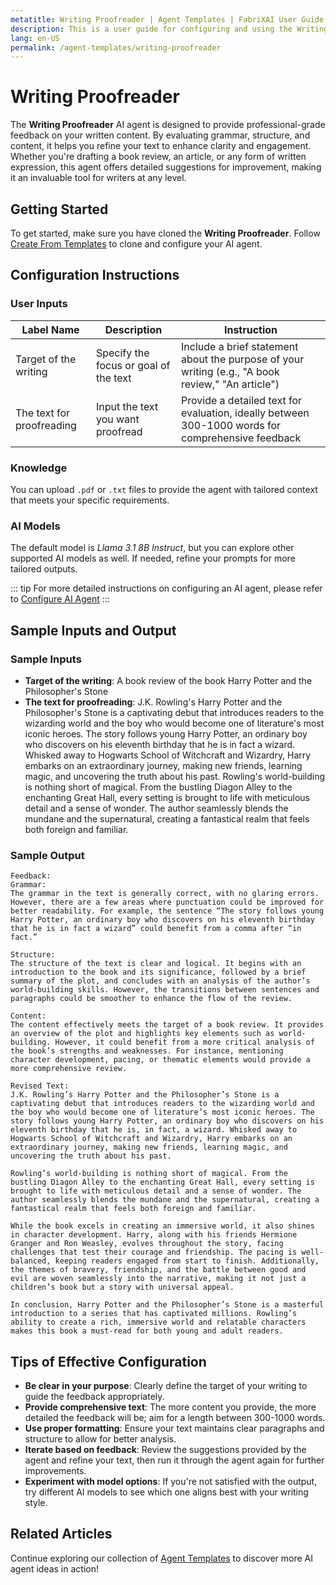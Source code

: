 ```yaml
---
metatitle: Writing Proofreader | Agent Templates | FabriXAI User Guide
description: This is a user guide for configuring and using the Writing Proofreader AI agent to polish a given text.
lang: en-US
permalink: /agent-templates/writing-proofreader
---
```


# Writing Proofreader

The **Writing Proofreader** AI agent is designed to provide professional-grade feedback on your written content. By evaluating grammar, structure, and content, it helps you refine your text to enhance clarity and engagement. Whether you're drafting a book review, an article, or any form of written expression, this agent offers detailed suggestions for improvement, making it an invaluable tool for writers at any level.


## Getting Started

To get started, make sure you have cloned the **Writing Proofreader**. Follow [Create From Templates](/en-us/create-from-templates/) to clone and configure your AI agent.


## Configuration Instructions

### User Inputs

| Label Name     | Description                                    | Instruction                                                         |
| --------------- | ---------------------------------------------- | ------------------------------------------------------------------- |
| Target of the writing     | Specify the focus or goal of the text | Include a brief statement about the purpose of your writing (e.g., "A book review," "An article") |
| The text for proofreading | Input the text you want proofread     | Provide a detailed text for evaluation, ideally between 300-1000 words for comprehensive feedback |

### Knowledge

You can upload `.pdf` or `.txt` files to provide the agent with tailored context that meets your specific requirements.

### AI Models

The default model is *Llama 3.1 8B Instruct*, but you can explore other supported AI models as well. If needed, refine your prompts for more tailored outputs.

::: tip
For more detailed instructions on configuring an AI agent, please refer to [Configure AI Agent](/en-us/configuer-ai-agent/)
:::


## Sample Inputs and Output

### Sample Inputs

- **Target of the writing**: A book review of the book Harry Potter and the Philosopher's Stone
- **The text for proofreading**: J.K. Rowling's Harry Potter and the Philosopher's Stone is a captivating debut that introduces readers to the wizarding world and the boy who would become one of literature's most iconic heroes. The story follows young Harry Potter, an ordinary boy who discovers on his eleventh birthday that he is in fact a wizard. Whisked away to Hogwarts School of Witchcraft and Wizardry, Harry embarks on an extraordinary journey, making new friends, learning magic, and uncovering the truth about his past. Rowling's world-building is nothing short of magical. From the bustling Diagon Alley to the enchanting Great Hall, every setting is brought to life with meticulous detail and a sense of wonder. The author seamlessly blends the mundane and the supernatural, creating a fantastical realm that feels both foreign and familiar.

### Sample Output

```
Feedback:
Grammar:
The grammar in the text is generally correct, with no glaring errors. However, there are a few areas where punctuation could be improved for better readability. For example, the sentence “The story follows young Harry Potter, an ordinary boy who discovers on his eleventh birthday that he is in fact a wizard” could benefit from a comma after “in fact.”

Structure:
The structure of the text is clear and logical. It begins with an introduction to the book and its significance, followed by a brief summary of the plot, and concludes with an analysis of the author’s world-building skills. However, the transitions between sentences and paragraphs could be smoother to enhance the flow of the review.

Content:
The content effectively meets the target of a book review. It provides an overview of the plot and highlights key elements such as world-building. However, it could benefit from a more critical analysis of the book’s strengths and weaknesses. For instance, mentioning character development, pacing, or thematic elements would provide a more comprehensive review.

Revised Text:
J.K. Rowling’s Harry Potter and the Philosopher’s Stone is a captivating debut that introduces readers to the wizarding world and the boy who would become one of literature’s most iconic heroes. The story follows young Harry Potter, an ordinary boy who discovers on his eleventh birthday that he is, in fact, a wizard. Whisked away to Hogwarts School of Witchcraft and Wizardry, Harry embarks on an extraordinary journey, making new friends, learning magic, and uncovering the truth about his past.

Rowling’s world-building is nothing short of magical. From the bustling Diagon Alley to the enchanting Great Hall, every setting is brought to life with meticulous detail and a sense of wonder. The author seamlessly blends the mundane and the supernatural, creating a fantastical realm that feels both foreign and familiar.

While the book excels in creating an immersive world, it also shines in character development. Harry, along with his friends Hermione Granger and Ron Weasley, evolves throughout the story, facing challenges that test their courage and friendship. The pacing is well-balanced, keeping readers engaged from start to finish. Additionally, the themes of bravery, friendship, and the battle between good and evil are woven seamlessly into the narrative, making it not just a children’s book but a story with universal appeal.

In conclusion, Harry Potter and the Philosopher’s Stone is a masterful introduction to a series that has captivated millions. Rowling’s ability to create a rich, immersive world and relatable characters makes this book a must-read for both young and adult readers.
```

## Tips of Effective Configuration

- **Be clear in your purpose**: Clearly define the target of your writing to guide the feedback appropriately.
- **Provide comprehensive text**: The more content you provide, the more detailed the feedback will be; aim for a length between 300-1000 words.
- **Use proper formatting**: Ensure your text maintains clear paragraphs and structure to allow for better analysis.
- **Iterate based on feedback**: Review the suggestions provided by the agent and refine your text, then run it through the agent again for further improvements.
- **Experiment with model options**: If you're not satisfied with the output, try different AI models to see which one aligns best with your writing style.


## Related Articles
Continue exploring our collection of [Agent Templates](/en-us/agent-templates/) to discover more AI agent ideas in action!

